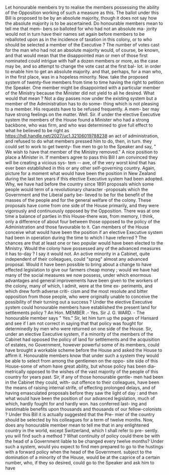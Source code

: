 Let honourable members try to realise the members possessing the ability of the Opposition working of such a measure as this. The ballot under this Bill is proposed to be by an absolute majority, though it does not say how the absolute majority is to be ascertained. Do honourable members mean to tell me that mem- bers so balloted for who had not an absolute ma- jority would not in turn have their names set again before members to be reballoted upon as in the incidence of taxation in this colony, or to who should be selected a member of the Executive ? The number of votes cast for the man who had not an absolute majority would, of course, be known, and that would mean that the disappointed man or men of those first nominated could intrigue with half a dozen members or more, as the case may be, and so attempt to change the vote cast at the first bal- lot. in order to enable him to get an absolute majority. and that, perhaps, for a man who, in the first place, was in a hopeless minority. Now. take the proposed system of twenty-five members from time to time having the right to petition the Speaker. One member might be disappointed with a particular member of the Ministry because the Minister did not yield to ali he desired. What would that mean ? Not a day passes now under the existing system but a member of the Administration has to do some- thing which is not pleasing to a member. His requests have to be refused frequently. A mem- ber may have strong feelings on the matter. Well. Sir. if under the elective Executive system the members of the House found a Minister who had a strong backbone, who was firm, and who was determined to give full effect to what he believed to be right as https://hdl.handle.net/2027/uc1.32106019788238 an act of administration, and refused to do what members pressed him to do, then, in turn. they could set to work to get twenty- five men to go to the Speaker and say, " We wish to have that member of the Ministry removed." A nice position to place a Minister in. If members agree to pass this Bill I am convinced they will be creating a vicious sys- tem -- ave, of the very worst kind that has ever been established in this or any other self-governing country. Again, picture for a moment what would have been the position in New Zealand during the last ten years if this elective Executive system had been adopted. Why, we have had before the country since 1891 proposals which some people would term of a revolutionary character -proposals which the Government and the Liberal party be- lieved to be for the benefit of the masses of the people and for the general welfare of the colony. These proposals have come from one side of the House primarily, and they were vigorously and continuously opposed by the Opposition. There was at one time a balance of parties in this House-there was, from memory, I think, only a difference of about four between those opposed to the policy of the Administration and those favourable to it. Can members of the House conceive what would have been the position if an elective Executive system had been in operation during the time to which I have referred ? The chances are that at least one or two popular would have been elected to the Ministry. Would the colony have possessed any of the advanced measures it has to-day ? I say it would not. An active minority in a Cabinet, quite independent of their colleagues, could "sprag" almost any advanced proposal. Would it have been possible to bring about a change to have effected legislation to give our farmers cheap money ; would we have had many of the social measures we now possess, under which enormous advantages and general improvements have been given to the workers of the colony, many of which, I admit, were at the time ex- periments, and which drew forth adverse criti- cism and the most resolute and bitter opposition from those people, who were originally unable to conceive the possibility of their turning out a success ? Under the elective Executive system could honourable members have established the present land for settlements policy ? An Hon. MEMBER .- Yes. Sir J. G. WARD. - The honourable member says " Yes." Sir, let him turn up the pages of Hansard and see if I am not correct in saying that that policy was fought for determinedly by men who were returned on one side of the House. Sir, under an elective Executive system, if a minority of the members of the Cabinet had opposed the policy of land for settlements and the acquisition of estates, no Government, however powerful some of its members, could have brought a workable scheme before the House and asked the House to affirm it. Honourable members know that under such a system they would be able to select from among the gentlemen on the oppo- site side of this House-some of whom have great ability, but whose policy has been dia- metrically opposed to the wishes of the vast majority of the people of this country for years past. Sir, if any of those honourable gentle- men had been in the Cabinet they could, with- out offence to their colleagues, have been the means of raising internal strife, of effecting prolonged delays, and of having emasculated proposals before they saw the light of day : and then what would have been the position of our advanced legislation, much of which, hardly fought for and hardly won. has conferred last- ing and inestimable benefits upon thousands and thousands of our fellow-colonists ? Under this Bill it is actually suggested that the Pre- mier of the country should be selected by his colleagues for a term of twelve months. Now, does any honourable member mean to tell me that in any enlightened country in the world, except Switzerland, which I shall refer to pre- sently. you will find such a method ? What continuity of policy could there be with the head of a Government liable to be changed every twelve months? Under such a system, would you expect to find men prepared to go to the hustings with a forward policy when the head of the Government. subject to the domination of a minority of the House, would be at the caprice of a certain number, who, if they so desired, could go to the Speaker and ask him to have 